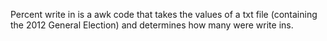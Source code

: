 Percent write in is a awk code that takes the values of a txt file (containing the 2012 General Election) and determines how many were write ins. 
